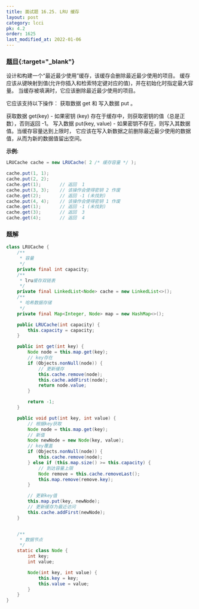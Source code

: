 ```yaml
---
title: 面试题 16.25. LRU 缓存
layout: post
category: lcci
pk: 4.2
order: 1625
last_modified_at: 2022-01-06
---
```


### [题目](https://leetcode.cn/lru-cache-lcci/){:target="_blank"}

设计和构建一个“最近最少使用”缓存，该缓存会删除最近最少使用的项目。
缓存应该从键映射到值(允许你插入和检索特定键对应的值)，并在初始化时指定最大容量。
当缓存被填满时，它应该删除最近最少使用的项目。

它应该支持以下操作： 获取数据 get 和 写入数据 put 。

获取数据 get(key) - 如果密钥 (key) 存在于缓存中，则获取密钥的值（总是正数），否则返回 -1。
写入数据 put(key, value) - 如果密钥不存在，则写入其数据值。当缓存容量达到上限时，
它应该在写入新数据之前删除最近最少使用的数据值，从而为新的数据值留出空间。

**示例:**

```java
LRUCache cache = new LRUCache( 2 /* 缓存容量 */ );

cache.put(1, 1);
cache.put(2, 2);
cache.get(1);       // 返回  1
cache.put(3, 3);    // 该操作会使得密钥 2 作废
cache.get(2);       // 返回 -1 (未找到)
cache.put(4, 4);    // 该操作会使得密钥 1 作废
cache.get(1);       // 返回 -1 (未找到)
cache.get(3);       // 返回  3
cache.get(4);       // 返回  4
```

### 题解

```java
class LRUCache {
    /**
     * 容量
     */
    private final int capacity;
    /**
     * lru缓存双链表
     */
    private final LinkedList<Node> cache = new LinkedList<>();
    /**
     * 哈希数据存储
     */
    private final Map<Integer, Node> map = new HashMap<>();

    public LRUCache(int capacity) {
        this.capacity = capacity;
    }

    public int get(int key) {
        Node node = this.map.get(key);
        // key存在
        if (Objects.nonNull(node)) {
            // 更新缓存
            this.cache.remove(node);
            this.cache.addFirst(node);
            return node.value;
        }

        return -1;
    }

    public void put(int key, int value) {
        // 根据key获取
        Node node = this.map.get(key);
        // 新值
        Node newNode = new Node(key, value);
        // key覆盖
        if (Objects.nonNull(node)) {
            this.cache.remove(node);
        } else if (this.map.size() >= this.capacity) {
            // 到达容量上限
            Node remove = this.cache.removeLast();
            this.map.remove(remove.key);
        }

        // 更新key值
        this.map.put(key, newNode);
        // 更新缓存为最近访问
        this.cache.addFirst(newNode);
    }


    /**
     * 数据节点
     */
    static class Node {
        int key;
        int value;

        Node(int key, int value) {
            this.key = key;
            this.value = value;
        }
    }
}
```